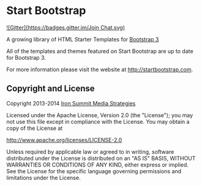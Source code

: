 Start Bootstrap
==============
[![Gitter](https://badges.gitter.im/Join Chat.svg)](https://gitter.im/dguardia/startbootstrap?utm_source=badge&utm_medium=badge&utm_campaign=pr-badge&utm_content=badge)

A growing library of HTML Starter Templates for [Bootstrap 3](http://getbootstrap.com/)

All of the templates and themes featured on Start Bootstrap are up to date for Bootstrap 3.

For more information please visit the website at http://startbootstrap.com.

Copyright and License
----
Copyright 2013-2014 [Iron Summit Media Strategies](http://www.ironsummitmedia.com/)

Licensed under the Apache License, Version 2.0 (the "License"); you may not use this file except in compliance with the License. You may obtain a copy of the License at

http://www.apache.org/licenses/LICENSE-2.0

Unless required by applicable law or agreed to in writing, software distributed under the License is distributed on an "AS IS" BASIS, WITHOUT WARRANTIES OR CONDITIONS OF ANY KIND, either express or implied. See the License for the specific language governing permissions and limitations under the License.
